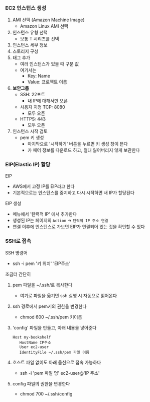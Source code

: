 ### EC2 인스턴스 생성
1. AMI 선택 (Amazon Machine Image)
   - Amazon Linux AMI 선택
2. 인스턴스 유형 선택
   - 보통 T 시리즈를 선택
3. 인스턴스 세부 정보
4. 스토리지 구성
5. 태그 추가
   - 여러 인스턴스가 있을 때 구분 값
   - 여기서는
      - Key: Name
      - Value: 프로젝트 이름
6. __보안그룹__
   - SSH: 22포트
      - 내 IP에 대해서만 오픈
   - 사용자 지정 TCP: 8080
      - 모두 오픈
   - HTTPS: 443
      - 모두 오픈
7. 인스턴스 시작 검토
   - pem 키 생성
      - 마지막으로 '시작하기' 버튼을 누르면 키 생성 창이 뜬다
      - 카 페어 정보를 다운로드 하고, 절대 잃어버리지 않게 보관한다

### EIP(Elastic IP) 할당
EIP
- AWS에서 고정 IP를 EIP라고 한다
- 기본적으로는 인스턴스를 중지하고 다시 시작하면 새 IP가 할당된다

EIP 생성
- 메뉴에서 '탄력적 IP' 에서 추가한다
- 생성된 IP는 페이지의 `Action` -> `탄력적 IP 주소 연결` 
- 연결 이후에 인스턴스로 가보면 EIP가 연결되어 있는 것을 확인할 수 있다

### SSH로 접속
SSH 명령어
- ssh -i pem '키 위치' 'EIP주소'

조금더 간단히
1. pem 파일을 ~/.ssh/로 복사한다
   - 여기로 파일을 옮기면 ssh 실행 시 자동으로 읽어온다
2. ssh 경로에서 pem키의 권한을 변경한다
   - chmod 600 ~/.ssh/pem 키이름
3. 'config' 파일을 만들고, 아래 내용을 넣어준다
   ~~~
   Host my-bookshelf
      HostName IP주소
      User ec2-user
      IdentityFile ~/.ssh/pem 파일 이름
   ~~~
4. 호스트 파일 없이도 아래 옵션으로 접속 가능하다
   - ssh -i 'pem 파일 명' ec2-user@'IP 주소'

4. config 파일의 권한을 변경한다
   - chmod 700 ~/.ssh/config
 